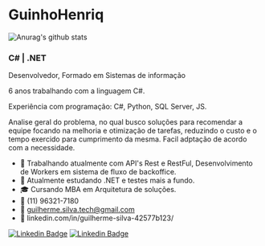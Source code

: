 <!--
### Hi there 👋
**Guilherme/GuinhoHenriq** is a ✨ _special_ ✨ repository because its `README.md` (this file) appears on your GitHub profile.

Here are some ideas to get you started:

- 🔭 I’m currently working on ...
- 🌱 I’m currently learning ...
- 👯 I’m looking to collaborate on ...
- 🤔 I’m looking for help with ...
- 💬 Ask me about ...
- 📫 How to reach me: ...
- 😄 Pronouns: ...
- ⚡ Fun fact: ...
-->
# GuinhoHenriq

![Anurag's github stats](https://github-readme-stats.vercel.app/api?username=GuinhoHenriq&show_icons=true&theme=radical)

### C# | .NET 

Desenvolvedor, Formado em Sistemas de informação

6 anos trabalhando com a linguagem C#. 

Experiência com programação: C#, Python, SQL Server, JS.


Analise geral do problema, no qual busco soluções para recomendar a equipe focando na melhoria e otimização de tarefas, reduzindo o custo e o tempo exercido para cumprimento da mesma. Facil adptação de acordo com a necessidade.


- 🔭 Trabalhando atualmente com API's Rest e RestFul, Desenvolvimento de Workers em sistema de fluxo de backoffice.
- 🌱 Atualmente estudando .NET e testes mais a fundo.
- 🎓 Cursando MBA em Arquitetura de soluções.
- :iphone: (11) 96321-7180
- 💬 guilherme.silva.tech@gmail.com
- :briefcase: linkedin.com/in/guilherme-silva-42577b123/

[![Linkedin Badge](https://img.shields.io/badge/linkedin-%230077B5.svg?&style=for-the-badge&logo=linkedin&logoColor=white&link=https://www.linkedin.com/in/guilherme-henrique-42577b123)](https://www.linkedin.com/in/guilherme-silva-42577b123/) [![Linkedin Badge](https://img.shields.io/badge/WHATSAPP-%2325D366.svg?&style=for-the-badge&logo=whatsapp&logoColor=white&link=https://wa.me/11963217180?text=sua%20mensagem)](https://wa.me/5511963217180?text=sua%20mensagem)



